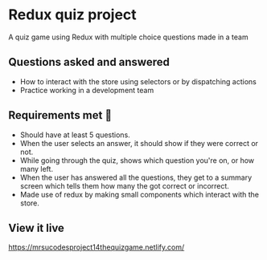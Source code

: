 # Redux quiz project

A quiz game using Redux with multiple choice questions made in a team

## Questions asked and answered

* How to interact with the store using selectors or by dispatching actions
* Practice working in a development team

## Requirements met 🧪

* Should have at least 5 questions.
* When the user selects an answer, it should show if they were correct or not.
* While going through the quiz, shows which question you're on, or how many left. 
* When the user has answered all the questions, they get to a summary screen which tells them how many the got correct or incorrect.
* Made use of redux by making small components which interact with the store.

## View it live

https://mrsucodesproject14thequizgame.netlify.com/
